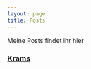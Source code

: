 ```yaml
---
layout: page
title: Posts
---
```


Meine Posts findet ihr hier

### [Krams](October22 "Versuche es doch mal")
